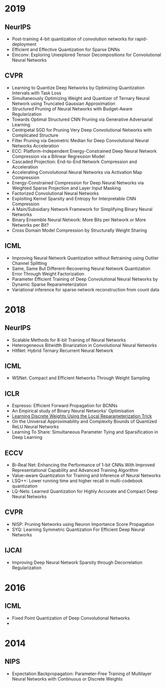 # 2019

## NeurIPS
- Post-training 4-bit quantization of convolution networks for rapid-deployment
- Efficient and Effective Quantization for Sparse DNNs
- Einconv: Exploring Unexplored Tensor Decompositions for Convolutional Neural Networks

## CVPR

- Learning to Quantize Deep Networks by Optimizing Quantization Intervals with Task Loss
- Simultaneously Optimizing Weight and Quantizer of Ternary Neural Network using Truncated Gaussian Approximation
- Structured Pruning of Neural Networks with Budget-Aware Regularization
- Towards Optimal Structured CNN Pruning via Generative Adversarial Learning
- Centripetal SGD for Pruning Very Deep Convolutional Networks with Complicated Structure
- Filter Pruning via Geometric Median for Deep Convolutional Neural Networks Acceleration
- ECC: Platform-Independent Energy-Constrained Deep Neural Network Compression via a Bilinear Regression Model
- Cascaded Projection: End-to-End Network Compression and Acceleration
- Accelerating Convolutional Neural Networks via Activation Map Compression
- Energy-Constrained Compression for Deep Neural Networks via Weighted Sparse Projection and Layer Input Masking
- Factorized Convolutional Neural Networks
- Exploiting Kernel Sparsity and Entropy for Interpretable CNN Compression
- A Main/Subsidiary Network Framework for Simplifying Binary Neural Networks
- Binary Ensemble Neural Network: More Bits per Network or More Networks per Bit?
- Cross Domain Model Compression by Structurally Weight Sharing

## ICML

- Improving Neural Network Quantization without Retraining using Outlier Channel Splitting
- Same, Same But Different-Recovering Neural Network Quantization Error Through Weight Factorization
- Parameter Efficient Training of Deep Convolutional Neural Networks by Dynamic Sparse Reparameterization
- Variational inference for sparse network reconstruction from count data


# 2018

## NeurIPS

* Scalable Methods for 8-bit Training of Neural Networks
* Heterogeneous Bitwidth Binarization in Convolutional Neural Networks
* HitNet: Hybrid Ternary Recurrent Neural Network

## ICML
- WSNet: Compact and Efficient Networks Through Weight Sampling

## ICLR

* Espresso: Efficient Forward Propagation for BCNNs
* An Empirical study of Binary Neural Networks' Optimisation
* [Learning Discrete Weights Using the Local Reparameterization Trick](https://arxiv.org/abs/1710.07739)
* On the Universal Approximability and Complexity Bounds of Quantized ReLU Neural Networks
* Learning To Share: Simultaneous Parameter Tying and Sparsification in Deep Learning

## ECCV

* Bi-Real Net: Enhancing the Performance of 1-bit CNNs With Improved Representational Capability and Advanced Training Algorithm
* Value-aware Quantization for Training and Inference of Neural Networks
* LSQ++: Lower running time and higher recall in multi-codebook quantization
* LQ-Nets: Learned Quantization for Highly Accurate and Compact Deep Neural Networks



## CVPR ##

- NISP: Pruning Networks using Neuron Importance Score Propagation
- SYQ: Learning Symmetric Quantization For Efficient Deep Neural Networks



## IJCAI ##

- Improving Deep Neural Network Sparsity through Decorrelation Regularization



# 2016

## ICML

* Fixed Point Quantization of Deep Convolutional Networks
* 





# 2014

## NIPS

* Expectation Backpropagation: Parameter-Free Training of Multilayer Neural Networks with Continuous or Discrete Weights